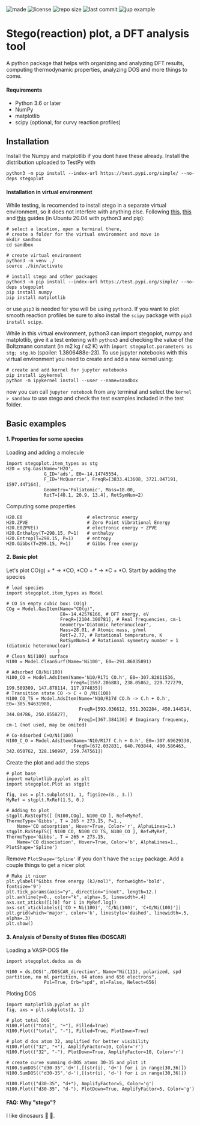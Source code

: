 
![made](https://img.shields.io/badge/python-3.8-green?logo=python&logoColor=green&style=flat)
![license](https://img.shields.io/github/license/sebagodoy/stegoplot)
![repo size](https://img.shields.io/github/repo-size/sebagodoy/stegoplot)
![last commit](https://img.shields.io/github/last-commit/sebagodoy/stegoplot)
![jup example](https://img.shields.io/github/directory-file-count/sebagodoy/stegoplot/test?extension=ipynb&label=jupyter%20examples&type=file)

# Stego(reaction) plot, a DFT analysis tool

A python package that helps with organizing and analyzing DFT results, computing thermodynamic properties, 
analyzing DOS and more things to come.


#### Requirements
* Python 3.6 or later
* NumPy
* matplotlib
* scipy (optional, for curvy reaction profiles)

## Installation
Install the Numpy and matplotlib if you dont have these already. Install the distribution uploaded to TestPy with 
```
python3 -m pip install --index-url https://test.pypi.org/simple/ --no-deps stegoplot
```
#### Installation in virtual environment
While testing, is recomended to install stego in a separate virtual environment, so it does not
interfere with anything else. Following [this](https://packaging.python.org/en/latest/tutorials/packaging-projects/), 
[this](https://packaging.python.org/en/latest/tutorials/installing-packages/#creating-and-using-virtual-environments) and [this]() guides (in Ubuntu 20.04 with python3 and pip):
```
# select a location, open a terminal there, 
# create a folder for the virtual environment and move in
mkdir sandbox
cd sandbox 

# create virtual environment
python3 -m venv ./
source ./bin/activate

# install stego and other packages
python3 -m pip install --index-url https://test.pypi.org/simple/ --no-deps stegoplot
pip install numpy
pip install matplotlib
```
or use `pip3` is needed for you will be using `python3`. If you want to plot smooth reaction profiles be sure to also install the `scipy` package 
with `pip3 install scipy`.

While in this virtual environment, python3 can import stegoplot, numpy and matplotlib, give it a 
test entering with `python3` and checking the value of the Boltzmann constant (in m2 kg / s2 K) 
with `import stegoplot.parameters as stg; stg.kb` (spoiler: 1.3806488e-23).
To use jupyter notebooks with this virtual environment you need to create and add a new kernel using:
```
# create and add kernel for jupyter notebooks
pip install ipykernel
python -m ipykernel install --user --name=sandbox

```
now you can call `jupyter notebook` from any terminal and select the `kernel > sandbox` to use
stego and check the test examples included in the test folder.

## Basic examples 
#### 1. Properties for some species
Loading and adding a molecule
```
import stegoplot.item_types as stg
H2O = stg.Gas(Name='H2O',
              G_ID='ads', E0=-14.14745554,
              F_ID='McQuarrie', FreqR=[3833.413608, 3721.047191, 1597.447164],
              Geometry='Poliatomic', Mass=18.00,
              RotT=[40.1, 20.9, 13.4], RotSymNum=2)
```
Computing some properties
```
H2O.E0                        # electronic energy
H2O.ZPVE                      # Zero Point Vibrational Energy
H2O.E0ZPVE()                  # electronic energy + ZPVE
H2O.Enthalpy(T=298.15, P=1)   # enthalpy
H2O.Entrop(T=298.15, P=1)     # entropy
H2O.Gibbs(T=298.15, P=1)      # Gibbs free energy
```
#### 2. Basic plot
Let's plot CO(g) + * -> *CO, *CO + * -> *C + *O. Start by adding the species
```
# load species
import stegoplot.item_types as Model

# CO in empty cubic box: CO(g)
COg = Model.GasItem(Name="CO(g)", 
                    E0=-14.42576166, # DFT energy, eV
                    FreqR=[2104.300781], # Real frequencies, cm-1
                    Geometry='Diatomic heteronuclear', 
                    Mass=28.01, # Atomic mass, g/mol
                    RotT=2.77, # Rotational temperature, K
                    RotSymNum=1 # Rotational symmetry number = 1 (diatomic heteronuclear)
                   )
# Clean Ni(100) surface
N100 = Model.CleanSurf(Name='Ni100', E0=-291.86035891)

# Adsorbed CO/Ni(100)
N100_CO = Model.AdsItem(Name='N10/R17i CO.h', E0=-307.82811536,
                        FreqR=[1597.286883, 238.05862, 229.727279, 199.589309, 147.878114, 117.974835])
# Transition state CO -> C + O /Ni(100)
N100_CO_TS = Model.AdsItem(Name='N10/R17d CO.h -> C.h + O.h', E0=-305.94631980, 
                           FreqR=[593.036612, 551.302284, 450.144514, 344.84786, 250.855827], 
                           FreqI=[367.384136] # Imaginary frequency, cm-1 (not used, may be omited)
                          )
# Co-Adsorbed C+O/Ni(100) 
N100_C_O = Model.AdsItem(Name='N10/R17f C.h + O.h', E0=-307.69629330, 
                         FreqR=[672.032831, 640.703844, 400.586463, 342.050762, 328.190997, 259.747561])
```
Create the plot and add the steps
```
# plot base
import matplotlib.pyplot as plt
import stegoplot.Plot as stgplt

fig, axs = plt.subplots(1, 1, figsize=(8., 3.))
MyRef = stgplt.RxRef(1.5, 0.)

# Adding to plot
stgplt.RxStepTS([ [N100,COg], N100_CO ], Ref=MyRef, ThermoType='Gibbs', T = 265 + 273.15, P=1.,
    Name='CO adsorption', Hover=True, Color='r', AlphaLines=1.)
stgplt.RxStepTS([ N100_CO, N100_CO_TS, N100_CO ], Ref=MyRef, ThermoType='Gibbs', T = 265 + 273.15, 
    Name='CO disociation', Hover=True, Color='b', AlphaLines=1., PlotShape='Spline')
```
Remove `PlotShape='Spline'` if you don't have the `scipy` package.
Add a couple things to get a nicer plot
```
# Make it nicer
plt.ylabel("Gibbs free energy (kJ/mol)", fontweight='bold', fontsize='9')
plt.tick_params(axis="y", direction="inout", length=12.)
plt.axhline(y=0., color="k", alpha=.5, linewidth=.4)
axs.set_xticks([i[0] for i in MyRef.log])
axs.set_xticklabels(['CO + Ni(100)', 'C/Ni(100)', 'C+O/Ni(100)'])
plt.grid(which='major', color='k', linestyle='dashed', linewidth=.5, alpha=.3)
plt.show()
```

#### 3. Analysis of Density of States files (DOSCAR)
Loading a VASP-DOS file
```
import stegoplot.dedos as ds

N100 = ds.DOS("./DOSCAR_direction", Name="Ni(111), polarized, spd partition, no ml partition, 64 atoms and 656 electrons", 
              Pol=True, Orb="spd", ml=False, Nelect=656)
```
Ploting DOS
```
import matplotlib.pyplot as plt
fig, axs = plt.subplots(1, 1)

# plot total DOS
N100.Plot(("total", "+"), Filled=True) 
N100.Plot(("total", "-"), Filled=True, PlotDown=True)

# plot d dos atom 32, amplified for better visibility
N100.Plot(("32", "+"), AmplifyFactor=10, Color='r') 
N100.Plot(("32", "-"), PlotDown=True, AmplifyFactor=10, Color='r')

# create curve summing d-DOS atoms 30-35 and plot it
N100.SumDOS(("d30-35",'d+'),[(str(i), 'd+') for i in range(30,36)])
N100.SumDOS(("d30-35",'d-'),[(str(i), 'd-') for i in range(30,36)])

N100.Plot(("d30-35", "d+"), AmplifyFactor=5, Color='g') 
N100.Plot(("d30-35", "d-"), PlotDown=True, AmplifyFactor=5, Color='g')

```
#### FAQ: Why "stego"?
I like dinosaurs :t-rex: :sauropod:.
